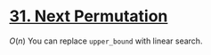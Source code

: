 [31. Next Permutation](https://leetcode.com/problems/next-permutation)
===
$O(n)$
You can replace `upper_bound` with linear search.